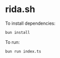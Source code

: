 # rida.sh

To install dependencies:

```bash
bun install
```

To run:

```bash
bun run index.ts
```
